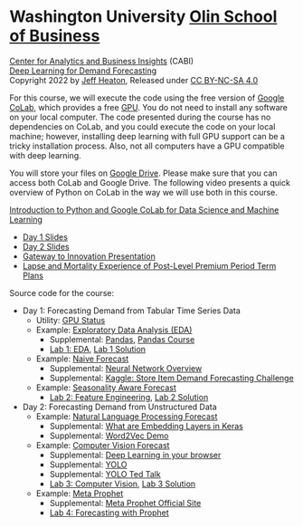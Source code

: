 # Washington University [Olin School of Business](https://olin.wustl.edu/EN-US/Pages/default.aspx)
[Center for Analytics and Business Insights](https://olin.wustl.edu/EN-US/Faculty-Research/research-centers/center-analytics-business-insights/Pages/default.aspx) (CABI)  
[Deep Learning for Demand Forecasting](https://github.com/jeffheaton/present/tree/master/WUSTL/CABI-Demand)  
Copyright 2022 by [Jeff Heaton](https://www.youtube.com/c/HeatonResearch), Released under [CC BY-NC-SA 4.0](https://creativecommons.org/licenses/by-nc-sa/4.0/)  

For this course, we will execute the code using the free version of [Google CoLab](https://colab.research.google.com/), which provides a free [GPU](https://developer.nvidia.com/cuda-gpus). You do not need to install any software on your local computer. The code presented during the course has no dependencies on CoLab, and you could execute the code on your local machine; however, installing deep learning with full GPU support can be a tricky installation process. Also, not all computers have a GPU compatible with deep learning.

You will store your files on [Google Drive](https://www.google.com/drive/). Please make sure that you can access both CoLab and Google Drive. The following video presents a quick overview of Python on CoLab in the way we will use both in this course.

[Introduction to Python and Google CoLab for Data Science and Machine Learning](https://www.youtube.com/watch?v=pNyZUrOQSrE&ab_channel=JeffHeaton)

* [Day 1 Slides](https://github.com/jeffheaton/present/blob/master/WUSTL/CABI-Demand/cabi-dl-demand-forcasting-1.pptx)
* [Day 2 Slides](https://github.com/jeffheaton/present/blob/master/WUSTL/CABI-Demand/cabi-dl-demand-forcasting-2.pptx)
* [Gateway to Innovation Presentation](https://github.com/jeffheaton/present/blob/master/WUSTL/CABI-Demand/cabi-dl-demand-forcasting-2.pptx)
* [Lapse and Mortality Experience of Post-Level Premium Period Term Plans](https://www.soa.org/49389a/globalassets/assets/files/research/projects/research-shock-lapse-report.pdf)

Source code for the course: 

* Day 1: Forecasting Demand from Tabular Time Series Data
    * Utility: [GPU Status](https://github.com/jeffheaton/present/blob/master/WUSTL/CABI-Demand/status.ipynb)
    * Example: [Exploratory Data Analysis (EDA)](https://github.com/jeffheaton/present/blob/master/WUSTL/CABI-Demand/demand_eda.ipynb) 
        * Supplemental: [Pandas](https://github.com/jeffheaton/present/blob/master/WUSTL/CABI-Demand/pandas.ipynb), [Pandas Course](https://github.com/jeffheaton/t81_558_deep_learning/blob/master/t81_558_class_02_1_python_pandas.ipynb)
        * [Lab 1: EDA](https://github.com/jeffheaton/present/blob/master/WUSTL/CABI-Demand/lab_1_eda.ipynb), [Lab 1 Solution](https://github.com/jeffheaton/present/blob/master/WUSTL/CABI-Demand/lab_1_eda_solution.ipynb)
    * Example: [Naive Forecast](https://github.com/jeffheaton/present/blob/master/WUSTL/CABI-Demand/demand_naive.ipynb)
        * Supplemental: [Neural Network Overview](https://github.com/jeffheaton/t81_558_deep_learning/blob/master/t81_558_class_03_1_neural_net.ipynb)
        * Supplemental: [Kaggle: Store Item Demand Forecasting Challenge](https://www.kaggle.com/c/demand-forecasting-kernels-only)
    * Example: [Seasonality Aware Forecast](https://github.com/jeffheaton/present/blob/master/WUSTL/CABI-Demand/demand_seasonality.ipynb)
        * [Lab 2: Feature Engineering](https://github.com/jeffheaton/present/blob/master/WUSTL/CABI-Demand/lab-2-features.ipynb), [Lab 2 Solution](https://github.com/jeffheaton/present/blob/master/WUSTL/CABI-Demand/lab_2_features_solution.ipynb)
* Day 2: Forecasting Demand from Unstructured Data
    * Example: [Natural Language Processing Forecast](https://github.com/jeffheaton/present/blob/master/WUSTL/CABI-Demand/demand_nlp.ipynb)
        * Supplemental: [What are Embedding Layers in Keras](https://github.com/jeffheaton/t81_558_deep_learning/blob/master/t81_558_class_11_05_embedding.ipynb)
        * Supplemental: [Word2Vec Demo](https://turbomaze.github.io/word2vecjson/)
    * Example: [Computer Vision Forecast](https://github.com/jeffheaton/present/blob/master/WUSTL/CABI-Demand/demand_cv.ipynb)
        * Supplemental: [Deep Learning in your browser](https://cs.stanford.edu/people/karpathy/convnetjs/)
        * Supplemental: [YOLO](https://pytorch.org/hub/ultralytics_yolov5/)
        * Supplemental: [YOLO Ted Talk](https://www.youtube.com/watch?v=Cgxsv1riJhI&ab_channel=TED)
        * [Lab 3: Computer Vision](https://github.com/jeffheaton/present/blob/master/WUSTL/CABI-Demand/lab-3-cv.ipynb), [Lab 3 Solution](https://github.com/jeffheaton/present/blob/master/WUSTL/CABI-Demand/lab_3_cv_solution.ipynb)
    * Example: [Meta Prophet](https://github.com/jeffheaton/present/blob/master/WUSTL/CABI-Demand/demand_prophet.ipynb)
        * Supplemental: [Meta Prophet Official Site](https://facebook.github.io/prophet/)
        * [Lab 4: Forecasting with Prophet](https://github.com/jeffheaton/present/blob/master/WUSTL/CABI-Demand/lab-4-prophet.ipynb)